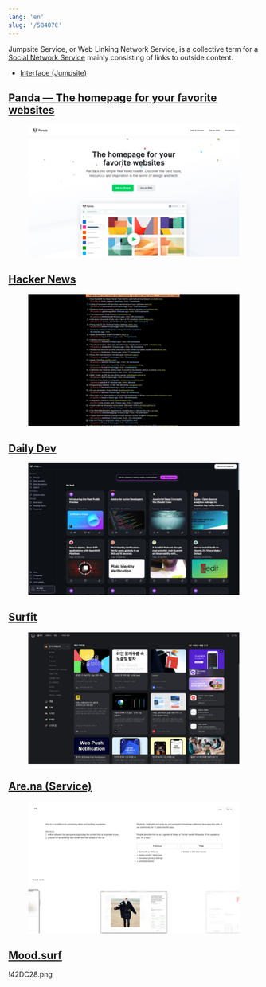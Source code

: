 ```yaml
---
lang: 'en'
slug: '/58407C'
---
```


Jumpsite Service, or Web Linking Network Service, is a collective term for a [Social Network Service](./../.././docs/pages/Social%20Network%20Service.md) mainly consisting of links to outside content.

- [Interface (Jumpsite)](./../.././docs/pages/Interface%20%28Jumpsite%29.md)

## [Panda — The homepage for your favorite websites](https://usepanda.com/)


<figure>

![298DC4.png](./../.././docs/assets/298DC4.png)


</figure>

## [Hacker News](./../.././docs/pages/Hacker%20News.md)


<figure>

![FDAA68.png](./../.././docs/assets/FDAA68.png)


</figure>

## [Daily Dev](./../.././docs/pages/Daily%20Dev.md)


<figure>

![3BFE48.png](./../.././docs/assets/3BFE48.png)


</figure>

## [Surfit](./../.././docs/pages/Surfit.md)


<figure>

![2A5C23.png](./../.././docs/assets/2A5C23.png)


</figure>

## [Are.na (Service)](./../.././docs/pages/Are.na%20%28Service%29.md)


<figure>

![412774.png](./../.././docs/assets/412774.png)


</figure>

## [Mood.surf](./../.././docs/pages/Mood.surf.md)

!42DC28.png

<head>
  <html lang="en-US"/>
</head>
